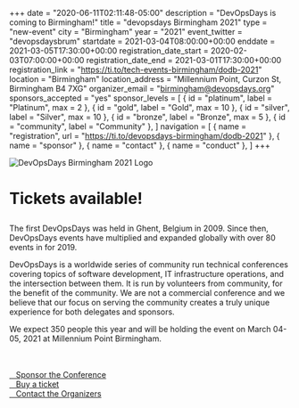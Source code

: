 +++
date = "2020-06-11T02:11:48-05:00"
description = "DevOpsDays is coming to Birmingham!"
title = "devopsdays Birmingham 2021"
type = "new-event"
city = "Birmingham"
year = "2021"
event_twitter = "devopsdaysbrum"
startdate = 2021-03-04T08:00:00+00:00
enddate = 2021-03-05T17:30:00+00:00
registration_date_start = 2020-02-03T07:00:00+00:00
registration_date_end = 2021-03-01T17:30:00+00:00
registration_link = "https://ti.to/tech-events-birmingham/dodb-2021"
location = "Birmingham"
location_address = "Millennium Point, Curzon St, Birmingham B4 7XG"
organizer_email = "birmingham@devopsdays.org"
sponsors_accepted = "yes"
sponsor_levels = [
    { id = "platinum", label = "Platinum", max = 2 },
    { id = "gold", label = "Gold", max = 10 },
    { id = "silver", label = "Silver", max = 10 },
    { id = "bronze", label = "Bronze", max = 5 },
    { id = "community", label = "Community" },
]
navigation = [
    { name = "registration", url = "https://ti.to/devopsdays-birmingham/dodb-2021" },
    { name = "sponsor" },
    { name = "contact" },
    { name = "conduct" },
]
+++
<div class="row">
  <div class="col-md-4">
    <img alt="DevOpsDays Birmingham 2021 Logo" src="/events/2021/birmingham/logo.png" class="img-fluid">
  </div>

  <div class="col-md-7">
    <h1><p>Tickets available!</p></h1>
    <p>The first DevOpsDays was held in Ghent, Belgium in 2009. Since then, DevOpsDays events have multiplied and expanded globally with over 80 events in for 2019.</p>
    <p>DevOpsDays is a worldwide series of community run technical conferences covering topics of software development, IT infrastructure operations, and the intersection between them. It is run by volunteers from community, for the benefit of the community.
      We are not a commercial conference and we believe that our focus on serving the community creates a truly unique experience for both delegates and sponsors.
    </p>
    <p>We expect 350 people this year and will be holding the event on March 04-05, 2021 at Millennium Point Birmingham.</p>
    <br/>
    <br/>
    <div class="d-flex flex-row">
      <div class="col-md-12">
        <div class="p-2">
          <a class="btn btn-secondary btn-block" href="/events/2021/birmingham/sponsor"> <i class="fa fa-money fa-lg"></i>   Sponsor the Conference</a>
        </div>
        <!-- 
        <div class="p-2">
          <a class="btn btn-secondary btn-block" href="/events/2021/birmingham/program" rel="noopener"> <i class="fa fa-file-o fa-lg"></i>   Program</a>
        </div>
        -->
        <div class="p-2">
          <a class="btn btn-secondary btn-block" href="https://ti.to/tech-events-birmingham/dodb-2021" rel="noopener"> <i class="fa fa-ticket fa-lg"></i>   Buy a ticket</a>
        </div>
        <div class="p-2">
          <a class="btn btn-secondary btn-block" href="/events/2021/birmingham/contact"> <i class="fa fa-envelope-o fa-lg"></i>   Contact the Organizers</a>
        </div>
      </div>
    </div>
  </div>
</div>
